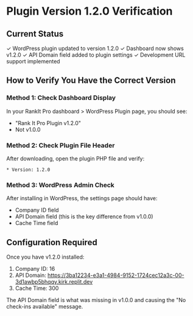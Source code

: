 # Plugin Version 1.2.0 Verification

## Current Status
✓ WordPress plugin updated to version 1.2.0
✓ Dashboard now shows v1.2.0 
✓ API Domain field added to plugin settings
✓ Development URL support implemented

## How to Verify You Have the Correct Version

### Method 1: Check Dashboard Display
In your RankIt Pro dashboard > WordPress Plugin page, you should see:
- "Rank It Pro Plugin v1.2.0"
- Not v1.0.0

### Method 2: Check Plugin File Header
After downloading, open the plugin PHP file and verify:
```
* Version: 1.2.0
```

### Method 3: WordPress Admin Check
After installing in WordPress, the settings page should have:
- Company ID field
- API Domain field (this is the key difference from v1.0.0)
- Cache Time field

## Configuration Required
Once you have v1.2.0 installed:
1. Company ID: 16
2. API Domain: https://3ba12234-e3a1-4984-9152-1724cec12a3c-00-3d1awbp5bhqqy.kirk.replit.dev
3. Cache Time: 300

The API Domain field is what was missing in v1.0.0 and causing the "No check-ins available" message.